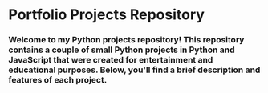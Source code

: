 # Portfolio Projects Repository

### Welcome to my Python projects repository! This repository contains a couple of small Python projects in Python and JavaScript that were created for entertainment and educational purposes. Below, you'll find a brief description and features of each project.

